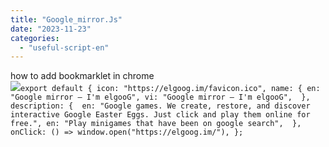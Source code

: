 ```yaml
---
title: "Google_mirror.Js"
date: "2023-11-23"
categories: 
  - "useful-script-en"
---
```


how to add bookmarklet in chrome  
![](https://camo.githubusercontent.com/5f21e427a7d3ee887313a4f9b1ab033e6462db47ca299bf3f7e2d81a0ce854bd/68747470733a2f2f696d672e7765626e6f74732e636f6d2f323031392f30342f447261672d616e642d44726f702d4c696e6b732d696e2d4368726f6d652e706e67)`export default { icon: "https://elgoog.im/favicon.ico", name: { en: "Google mirror – I'm elgooG", vi: "Google mirror – I'm elgooG",  }, description: {  en: "Google games. We create, restore, and discover interactive Google Easter Eggs. Just click and play them online for free.", en: "Play minigames that have been on google search",  }, onClick: () => window.open("https://elgoog.im/"), };`
